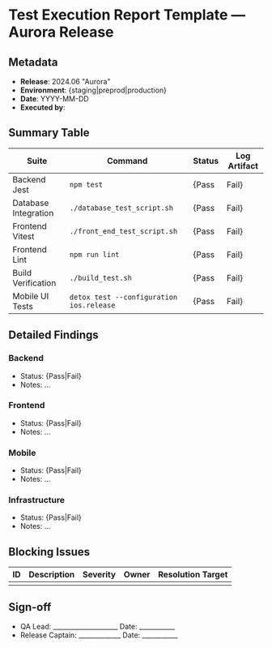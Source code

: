 # Test Execution Report Template — Aurora Release

## Metadata
- **Release**: 2024.06 "Aurora"
- **Environment**: {staging|preprod|production}
- **Date**: YYYY-MM-DD
- **Executed by**: <Name>

## Summary Table
| Suite | Command | Status | Log Artifact |
| --- | --- | --- | --- |
| Backend Jest | `npm test` | {Pass|Fail} | `artifacts/aurora/tests/backend-jest.log` |
| Database Integration | `./database_test_script.sh` | {Pass|Fail} | `artifacts/aurora/tests/database-tests.log` |
| Frontend Vitest | `./front_end_test_script.sh` | {Pass|Fail} | `artifacts/aurora/tests/frontend-vitest.log` |
| Frontend Lint | `npm run lint` | {Pass|Fail} | `artifacts/aurora/tests/frontend-eslint.log` |
| Build Verification | `./build_test.sh` | {Pass|Fail} | `artifacts/aurora/tests/frontend-build.log` |
| Mobile UI Tests | `detox test --configuration ios.release` | {Pass|Fail} | `artifacts/aurora/tests/mobile-detox.log` |

## Detailed Findings
### Backend
- Status: {Pass|Fail}
- Notes: …

### Frontend
- Status: {Pass|Fail}
- Notes: …

### Mobile
- Status: {Pass|Fail}
- Notes: …

### Infrastructure
- Status: {Pass|Fail}
- Notes: …

## Blocking Issues
| ID | Description | Severity | Owner | Resolution Target |
| --- | --- | --- | --- | --- |
|  |  |  |  |  |

## Sign-off
- QA Lead: ____________________ Date: ___________
- Release Captain: _____________ Date: ___________
